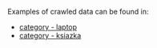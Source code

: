 Examples of crawled data can be found in:
- [category - laptop](laptop.md)
- [category - ksiazka](ksiazka.md)
